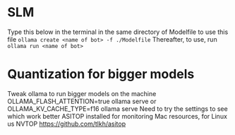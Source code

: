 # SLM

Type this below in the terminal in the same directory of Modelfile 
to use this file `ollama create <name of bot> -f ./Modelfile`
Thereafter, to use, run `ollama run <name of bot>`

# Quantization for bigger models

Tweak ollama to run bigger models on the machine
OLLAMA_FLASH_ATTENTION=true ollama serve
or
OLLAMA_KV_CACHE_TYPE=f16 ollama serve
Need to try the settings to see which work better
ASITOP installed for monitoring Mac resources, for Linux us NVTOP
https://github.com/tlkh/asitop